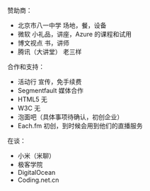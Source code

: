 赞助商：

* 北京市八一中学
    场地，餐，设备
* 微软
    小礼品，讲座，Azure 的课程和试用
* 博文视点
    书，讲师
* 腾讯（大讲堂）
    老三样

合作和支持：


* 活动行
    宣传，免手续费
* Segmentfault
    媒体合作
* HTML5
    无
* W3C
    无
* 泡面吧（具体事项待确认，初创企业）
* Each.fm
    初创，到时候会用到他们的直播服务

在谈：

* 小米（米聊）
* 极客学院
* DigitalOcean
* Coding.net.cn